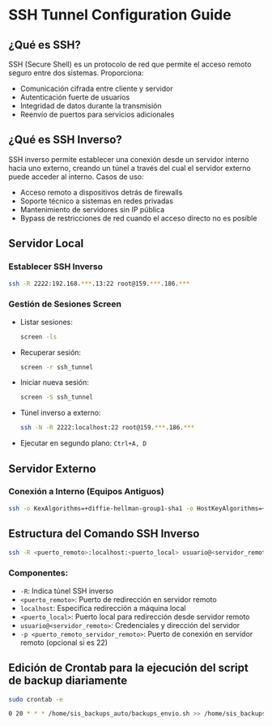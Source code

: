 # SSH Tunnel Configuration Guide

## ¿Qué es SSH?

SSH (Secure Shell) es un protocolo de red que permite el acceso remoto seguro entre dos sistemas. Proporciona:

- Comunicación cifrada entre cliente y servidor
- Autenticación fuerte de usuarios
- Integridad de datos durante la transmisión
- Reenvío de puertos para servicios adicionales

## ¿Qué es SSH Inverso?

SSH inverso permite establecer una conexión desde un servidor interno hacia uno externo, creando un túnel a través del cual el servidor externo puede acceder al interno. Casos de uso:

- Acceso remoto a dispositivos detrás de firewalls
- Soporte técnico a sistemas en redes privadas
- Mantenimiento de servidores sin IP pública
- Bypass de restricciones de red cuando el acceso directo no es posible

## Servidor Local

### Establecer SSH Inverso

```bash
ssh -R 2222:192.168.***.13:22 root@159.***.186.***
```

### Gestión de Sesiones Screen

- Listar sesiones:
  ```bash
  screen -ls
  ```
- Recuperar sesión:
  ```bash
  screen -r ssh_tunnel
  ```
- Iniciar nueva sesión:
  ```bash
  screen -S ssh_tunnel
  ```
- Túnel inverso a externo:
  ```bash
  ssh -N -R 2222:localhost:22 root@159.***.186.***
  ```
- Ejecutar en segundo plano: `Ctrl+A, D`

## Servidor Externo

### Conexión a Interno (Equipos Antiguos)

```bash
ssh -o KexAlgorithms=+diffie-hellman-group1-sha1 -o HostKeyAlgorithms=+ssh-rsa -p 2222 root@localhost
```

## Estructura del Comando SSH Inverso

```bash
ssh -R <puerto_remoto>:localhost:<puerto_local> usuario@<servidor_remoto> -p <puerto_remoto_servidor_remoto>
```

### Componentes:

- `-R`: Indica túnel SSH inverso
- `<puerto_remoto>`: Puerto de redirección en servidor remoto
- `localhost`: Especifica redirección a máquina local
- `<puerto_local>`: Puerto local para redirección desde servidor remoto
- `usuario@<servidor_remoto>`: Credenciales y dirección del servidor
- `-p <puerto_remoto_servidor_remoto>`: Puerto de conexión en servidor remoto (opcional si es 22)

## Edición de Crontab para la ejecución del script de backup diariamente

```bash
sudo crontab -e

0 20 * * * /home/sis_backups_auto/backups_envio.sh >> /home/sis_backups_auto/backups_envio.log 2>&1
```
